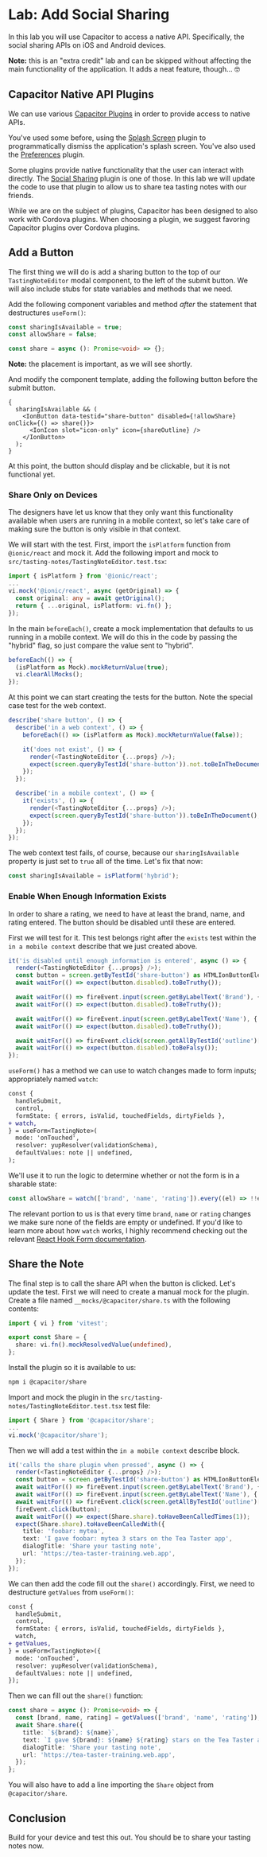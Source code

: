 # Lab: Add Social Sharing

In this lab you will use Capacitor to access a native API. Specifically, the social sharing APIs on iOS and Android devices.

**Note:** this is an "extra credit" lab and can be skipped without affecting the main functionality of the application. It adds a neat feature, though... 🤓

## Capacitor Native API Plugins

We can use various <a href="https://capacitorjs.com/docs/plugins" target="_blank">Capacitor Plugins</a> in order to provide access to native APIs.

You've used some before, using the <a href="https://capacitorjs.com/docs/apis/splash-screen" target="_blank">Splash Screen</a> plugin to programmatically dismiss the application's splash screen. You've also used the <a href="https://capacitorjs.com/docs/apis/preferences" target="_blank">Preferences</a> plugin.

Some plugins provide native functionality that the user can interact with directly. The <a href="https://capacitorjs.com/docs/apis/share" target="_blank">Social Sharing</a> plugin is one of those. In this lab we will update the code to use that plugin to allow us to share tea tasting notes with our friends.

While we are on the subject of plugins, Capacitor has been designed to also work with Cordova plugins. When choosing a plugin, we suggest favoring Capacitor plugins over Cordova plugins.

## Add a Button

The first thing we will do is add a sharing button to the top of our `TastingNoteEditor` modal component, to the left of the submit button. We will also include stubs for state variables and methods that we need.

Add the following component variables and method _after_ the statement that destructures `useForm()`:

```typescript
const sharingIsAvailable = true;
const allowShare = false;

const share = async (): Promise<void> => {};
```

**Note:** the placement is important, as we will see shortly.

And modify the component template, adding the following button before the submit button.

```tsx
{
  sharingIsAvailable && (
    <IonButton data-testid="share-button" disabled={!allowShare} onClick={() => share()}>
      <IonIcon slot="icon-only" icon={shareOutline} />
    </IonButton>
  );
}
```

At this point, the button should display and be clickable, but it is not functional yet.

### Share Only on Devices

The designers have let us know that they only want this functionality available when users are running in a mobile context, so let's take care of making sure the button is only visible in that context.

We will start with the test. First, import the `isPlatform` function from `@ionic/react` and mock it. Add the following import and mock to `src/tasting-notes/TastingNoteEditor.test.tsx`:

```typescript
import { isPlatform } from '@ionic/react';
...
vi.mock('@ionic/react', async (getOriginal) => {
  const original: any = await getOriginal();
  return { ...original, isPlatform: vi.fn() };
});
```

In the main `beforeEach()`, create a mock implementation that defaults to us running in a mobile context. We will do this in the code by passing the "hybrid" flag, so just compare the value sent to "hybrid".

```typescript
beforeEach(() => {
  (isPlatform as Mock).mockReturnValue(true);
  vi.clearAllMocks();
});
```

At this point we can start creating the tests for the button. Note the special case test for the web context.

```typescript
describe('share button', () => {
  describe('in a web context', () => {
    beforeEach(() => (isPlatform as Mock).mockReturnValue(false));

    it('does not exist', () => {
      render(<TastingNoteEditor {...props} />);
      expect(screen.queryByTestId('share-button')).not.toBeInTheDocument();
    });
  });

  describe('in a mobile context', () => {
    it('exists', () => {
      render(<TastingNoteEditor {...props} />);
      expect(screen.queryByTestId('share-button')).toBeInTheDocument();
    });
  });
});
```

The web context test fails, of course, because our `sharingIsAvailable` property is just set to `true` all of the time. Let's fix that now:

```typescript
const sharingIsAvailable = isPlatform('hybrid');
```

### Enable When Enough Information Exists

In order to share a rating, we need to have at least the brand, name, and rating entered. The button should be disabled until these are entered.

First we will test for it. This test belongs right after the `exists` test within the `in a mobile context` describe that we just created above.

```typescript
it('is disabled until enough information is entered', async () => {
  render(<TastingNoteEditor {...props} />);
  const button = screen.getByTestId('share-button') as HTMLIonButtonElement;
  await waitFor(() => expect(button.disabled).toBeTruthy());

  await waitFor(() => fireEvent.input(screen.getByLabelText('Brand'), { target: { value: 'foobar' } }));
  await waitFor(() => expect(button.disabled).toBeTruthy());

  await waitFor(() => fireEvent.input(screen.getByLabelText('Name'), { target: { value: 'mytea' } }));
  await waitFor(() => expect(button.disabled).toBeTruthy());

  await waitFor(() => fireEvent.click(screen.getAllByTestId('outline')[2]));
  await waitFor(() => expect(button.disabled).toBeFalsy());
});
```

`useForm()` has a method we can use to watch changes made to form inputs; appropriately named `watch`:

```diff
const {
  handleSubmit,
  control,
  formState: { errors, isValid, touchedFields, dirtyFields },
+ watch,
} = useForm<TastingNote>(
  mode: 'onTouched',
  resolver: yupResolver(validationSchema),
  defaultValues: note || undefined,
);
```

We'll use it to run the logic to determine whether or not the form is in a sharable state:

```typescript
const allowShare = watch(['brand', 'name', 'rating']).every((el) => !!el);
```

The relevant portion to us is that every time `brand`, `name` or `rating` changes we make sure none of the fields are empty or undefined. If you'd like to learn more about how `watch` works, I highly recommend checking out the relevant <a href="https://react-hook-form.com/api/useform/watch/" target="_blank">React Hook Form documentation</a>.

## Share the Note

The final step is to call the share API when the button is clicked. Let's update the test. First we will need to create a manual mock for the plugin. Create a file named `__mocks/@capacitor/share.ts` with the following contents:

```typescript
import { vi } from 'vitest';

export const Share = {
  share: vi.fn().mockResolvedValue(undefined),
};
```

Install the plugin so it is available to us:

```bash
npm i @capacitor/share
```

Import and mock the plugin in the `src/tasting-notes/TastingNoteEditor.test.tsx` test file:

```typescript
import { Share } from '@capacitor/share';
...
vi.mock('@capacitor/share');
```

Then we will add a test within the `in a mobile context` describe block.

```typescript
it('calls the share plugin when pressed', async () => {
  render(<TastingNoteEditor {...props} />);
  const button = screen.getByTestId('share-button') as HTMLIonButtonElement;
  await waitFor(() => fireEvent.input(screen.getByLabelText('Brand'), { target: { value: 'foobar' } }));
  await waitFor(() => fireEvent.input(screen.getByLabelText('Name'), { target: { value: 'mytea' } }));
  await waitFor(() => fireEvent.click(screen.getAllByTestId('outline')[2]));
  fireEvent.click(button);
  await waitFor(() => expect(Share.share).toHaveBeenCalledTimes(1));
  expect(Share.share).toHaveBeenCalledWith({
    title: 'foobar: mytea',
    text: 'I gave foobar: mytea 3 stars on the Tea Taster app',
    dialogTitle: 'Share your tasting note',
    url: 'https://tea-taster-training.web.app',
  });
});
```

We can then add the code fill out the `share()` accordingly. First, we need to destructure `getValues` from `useForm()`:

```diff
const {
  handleSubmit,
  control,
  formState: { errors, isValid, touchedFields, dirtyFields },
  watch,
+ getValues,
} = useForm<TastingNote>({
  mode: 'onTouched',
  resolver: yupResolver(validationSchema),
  defaultValues: note || undefined,
});
```

Then we can fill out the `share()` function:

```typescript
const share = async (): Promise<void> => {
  const [brand, name, rating] = getValues(['brand', 'name', 'rating']);
  await Share.share({
    title: `${brand}: ${name}`,
    text: `I gave ${brand}: ${name} ${rating} stars on the Tea Taster app`,
    dialogTitle: 'Share your tasting note',
    url: 'https://tea-taster-training.web.app',
  });
};
```

You will also have to add a line importing the `Share` object from `@capacitor/share`.

## Conclusion

Build for your device and test this out. You should be to share your tasting notes now.
